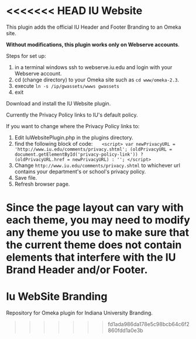 <<<<<<< HEAD
IU Website
===========

This plugin adds the official IU Header and Footer Branding to an Omeka site.

**Without modifications, this plugin works only on Webserve accounts**.

Steps for set up:

1. in a terminal windows ssh to webserve.iu.edu and login with your Webserve account.
2. cd (change directory) to your Omeka site such as `cd www/omeka-2.3`.
3. execute `ln -s /ip/gwassets/wwws gwassets`
4. exit

Download and install the IU Website plugin.

Currently the Privacy Policy links to IU's default policy.

If you want to change where the Privacy Policy links to:

1. Edit IuWebsitePlugin.php in the plugins directory.
2. find the following block of code:
`	<script>
	var newPrivacyURL = 'http://www.iu.edu/comments/privacy.shtml';
	(oldPrivacyURL = document.getElementById('privacy-policy-link')) ? (oldPrivacyURL.href = newPrivacyURL) : '';
	</script>`
3. Change `http://www.iu.edu/comments/privacy.shtml` to whichever url contains your department's or school's privacy policy. 
4. Save file.
5. Refresh browser page.

Since the page layout can vary with each theme, you may need to modify any theme you use to make sure that the current theme does not contain elements that interfere with the IU Brand Header and/or Footer.
=======
Iu WebSite Branding
===========

Repository for Omeka plugin for Indiana University Branding.
>>>>>>> fd1ada986da178e5c98bcb64c6f2860fdd1a0e3b
